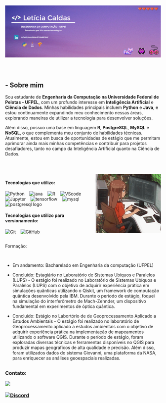 <img align="center" src="capa02.png"><br>

<br>
<br>

## - Sobre mim

Sou estudante de <b> Engenharia da Computação na Universidade Federal de Pelotas - UFPEL</b>, com um profundo interesse em <b>Inteligência Artificial</b> e <b>Ciência de Dados</b>. Minhas habilidades principais incluem <b>Python</b> e <b>Java</b>, e estou continuamente expandindo meu conhecimento nessas áreas, explorando maneiras de utilizar a tecnologia para desenvolver soluções.

Além disso, possuo uma base em linguagem <b>R</b>, <b>PostgreSQL</b>, <b>MySQL</b> e <b>NoSQL</b>, o que complementa meu conjunto de habilidades técnicas. Atualmente, estou em busca de oportunidades de estágio que me permitam aprimorar ainda mais minhas competências e contribuir para projetos desafiadores, tanto no campo da Inteligência Artificial quanto na Ciência de Dados.

#

<br>
<img align="right" alt="" height="190px" src="anime1.gif"/>

#### Tecnologias que utilizo:

<div align="left">
<img src="https://cdn.jsdelivr.net/gh/devicons/devicon/icons/python/python-original.svg" height="25" alt="Python"  />
  <img width="8" />
 <img src="https://cdn.jsdelivr.net/gh/devicons/devicon/icons/java/java-original.svg" height="25" alt="java"  />
  <img width="8" /> 
 <img src="https://cdn.jsdelivr.net/gh/devicons/devicon@latest/icons/rstudio/rstudio-original.svg" height="25" alt="R" />
   <img width="8" />  
 <img src="https://cdn.jsdelivr.net/gh/devicons/devicon@latest/icons/vscode/vscode-original.svg" height="25" alt="VScode" /> 
   <img width="8" /> 
  <img src="https://cdn.jsdelivr.net/gh/devicons/devicon@latest/icons/jupyter/jupyter-original-wordmark.svg" height="25" alt="Jupyter" />
     <img width="8" />        
 <img src="https://cdn.jsdelivr.net/gh/devicons/devicon/icons/tensorflow/tensorflow-original.svg" height="25" alt="tensorflow"  />
  <img width="8" />
<img src="https://cdn.jsdelivr.net/gh/devicons/devicon/icons/mysql/mysql-original.svg" height="25" alt="mysql"  />
  <img width="8" />
<img src="https://cdn.jsdelivr.net/gh/devicons/devicon/icons/postgresql/postgresql-original.svg" height="25" alt="postgresql logo"  />
  <!-- <img width="8" />
 <img src="https://cdn.jsdelivr.net/gh/devicons/devicon/icons/docker/docker-original.svg" height="25" alt="docker logo"  /> -->
</div>

#### Tecnologias que utilizo para versionamento:
<div>
 
 <img src="https://cdn.jsdelivr.net/gh/devicons/devicon@latest/icons/git/git-plain-wordmark.svg" height = "25" alt="Git" />
    <img width="8" />     
  <img src="https://cdn.jsdelivr.net/gh/devicons/devicon@latest/icons/github/github-original-wordmark.svg" height = "25" alt="GitHub"/>
    <img width="8" />      
    
</div>


##

Formação:

<br>

-   Em andamento: Bacharelado em Engenharia da computação (UFPEL)
  
-   Concluido: Estagiário no Laboratório de Sistemas Ubíquos e Paralelos (LUPS) - O estágio foi realizado no Laboratório de Sistemas Ubíquos e Paralelos (LUPS) com o objetivo de adquirir experiência prática em simulações quânticas utilizando o Qiskit, um framework de computação quântica desenvolvido pela IBM. Durante o período de estágio, foquei na simulação do interferômetro de Mach-Zehnder, um dispositivo fundamental em experimentos de óptica quântica.
  
-   Concluido: Estágio no Labortório de de Geoprocessamento Aplicado a Estudos Ambientais - O estágio foi realizado no laboratório de Geoprocessamento aplicado a estudos ambientais com o objetivo de adquirir experiência prática na implementação de mapeamentos utilizando o software QGIS. Durante o período de estágio, foram exploradas diversas técnicas e ferramentas disponíveis no QGIS para produzir mapas geográficos de alta qualidade e precisão. Além disso, foram utilizados dados do sistema Giovanni, uma plataforma da NASA, para enriquecer as análises geoespaciais realizadas.

##

  <h3>Contato: </p> </3>
       <a href="https://www.linkedin.com/in/let%C3%ADcia-caldas-97ab46164/" target="_blank"><img src="https://img.shields.io/badge/-LinkedIn-%230077B5?style=for-the-badge&logo=linkedin&logoColor=white" target="_blank"></a>
    
  [![Discord](https://img.shields.io/badge/Discord-7289DA?style=for-the-badge&logo=discord&logoColor=white)](https://discord.com/channels/@leticiacaldas/)
     
##

</div>


